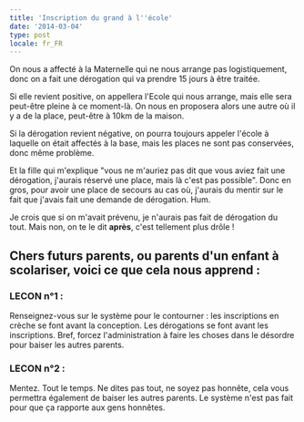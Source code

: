 ```yaml
---
title: 'Inscription du grand à l''école'
date: '2014-03-04'
type: post
locale: fr_FR
---
```


On nous a affecté à la Maternelle qui ne nous arrange pas logistiquement, donc on a fait une dérogation qui va prendre 15 jours à être traitée.

Si elle revient positive, on appellera l'Ecole qui nous arrange, mais elle sera peut-être pleine à ce moment-là. On nous en proposera alors une autre où il y a de la place, peut-être à 10km de la maison.

Si la dérogation revient négative, on pourra toujours appeler l'école à laquelle on était affectés à la base, mais les places ne sont pas conservées, donc même problème.

Et la fille qui m'explique "vous ne m'auriez pas dit que vous aviez fait une dérogation, j'aurais réservé une place, mais là c'est pas possible". Donc en gros, pour avoir une place de secours au cas où, j'aurais du mentir sur le fait que j'avais fait une demande de dérogation. Hum.

Je crois que si on m'avait prévenu, je n'aurais pas fait de dérogation du tout. Mais non, on te le dit **après**, c'est tellement plus drôle !

## Chers futurs parents, ou parents d'un enfant à scolariser, voici ce que cela nous apprend :

### LECON n°1 :

Renseignez-vous sur le système pour le contourner : les inscriptions en crèche se font avant la conception. Les dérogations se font avant les inscriptions. Bref, forcez l'administration à faire les choses dans le désordre pour baiser les autres parents.

### LECON n°2 :

Mentez. Tout le temps. Ne dites pas tout, ne soyez pas honnête, cela vous permettra également de baiser les autres parents. Le système n'est pas fait pour que ça rapporte aux gens honnêtes.
